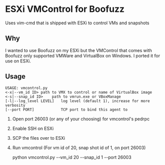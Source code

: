 # ESXi VMControl for Boofuzz
Uses vim-cmd that is shipped with ESXi to control VMs and snapshots

## Why
I wanted to use Boofuzz on my ESXi but the VMControl that comes with Boofuzz only supported VMWare and VirtualBox on Windows. I ported it for use on ESXi.

## Usage

    USAGE: vmcontrol.py
    <-x|--vm_id ID> path to VMX to control or name of VirtualBox image
    <-s|--snap_id ID>    path to vmrun.exe or VBoxManage
    [-l|--log_level LEVEL]   log level (default 1), increase for more verbosity
    [--port PORT]            TCP port to bind this agent to

1. Open port 26003 (or any of your choosing) for vmcontrol's pedrpc
2. Enable SSH on ESXi
3. SCP the files over to ESXi
4. Run vmcontrol (For vm id of 20, snap shot id of 1, on port 26003)

    python vmcontrol.py --vm_id 20 --snap_id 1 --port 26003

